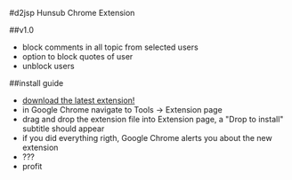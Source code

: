 #d2jsp Hunsub Chrome Extension

##v1.0
- block comments in all topic from selected users
- option to block quotes of user
- unblock users

##install guide
- [download the latest extension!](https://github.com/kuzditomi/HubsubChromeExtension/raw/master/build/d2jsp-hunsub-chrome-extension-1.0.crx)
- in Google Chrome navigate to Tools -> Extension page
- drag and drop the extension file into Extension page, a "Drop to install" subtitle should appear
- if you did everything rigth, Google Chrome alerts you about the new extension
- ???
- profit
